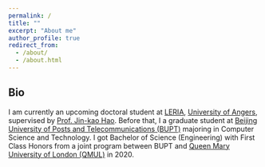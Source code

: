 ```yaml
---
permalink: /
title: ""
excerpt: "About me"
author_profile: true
redirect_from: 
  - /about/
  - /about.html
---
```


## Bio

I am currently an upcoming doctoral student at [LERIA](https://leria.univ-angers.fr/), [University of Angers](https://leria.univ-angers.fr/), supervised by [Prof. Jin-kao Hao](https://leria-info.univ-angers.fr/~jinkao.hao/). Before that, I a graduate student at [Beijing University of Posts and Telecommunications (BUPT)](https://en.wikipedia.org/wiki/Beijing_University_of_Posts_and_Telecommunications) majoring in Computer Science and Technology. I got Bachelor of Science (Engineering) with First Class Honors from a joint program between BUPT and [Queen Mary University of London (QMUL)](https://www.qmul.ac.uk/) in 2020.